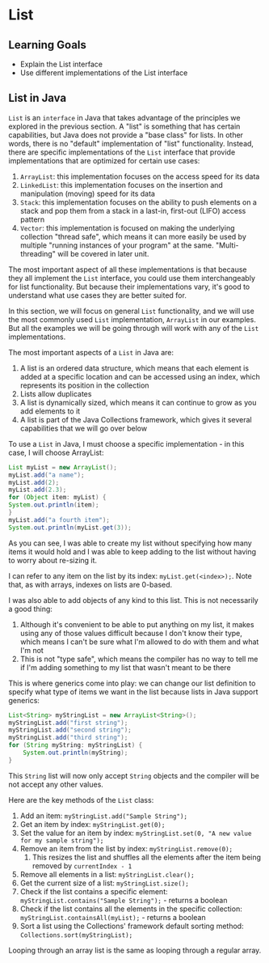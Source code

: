 # List

## Learning Goals

- Explain the List interface
- Use different implementations of the List interface

## List in Java

`List` is an `interface` in Java that takes advantage of the principles we
explored in the previous section. A "list" is something that has certain
capabilities, but Java does not provide a "base class" for lists. In other
words, there is no "default" implementation of "list" functionality. Instead,
there are specific implementations of the `List` interface that provide
implementations that are optimized for certain use cases:

1. `ArrayList`: this implementation focuses on the access speed for its data
2. `LinkedList`: this implementation focuses on the insertion and manipulation
   (moving) speed for its data
3. `Stack`: this implementation focuses on the ability to push elements on a
   stack and pop them from a stack in a last-in, first-out (LIFO) access pattern
4. `Vector`: this implementation is focused on making the underlying collection
   "thread safe", which means it can more easily be used by multiple "running
   instances of your program" at the same. "Multi-threading" will be covered in
   later unit.

The most important aspect of all these implementations is that because they all
implement the `List` interface, you could use them interchangeably for list
functionality. But because their implementations vary, it's good to understand
what use cases they are better suited for.

In this section, we will focus on general `List` functionality, and we will use
the most commonly used `List` implementation, `ArrayList` in our examples. But
all the examples we will be going through will work with any of the `List`
implementations.

The most important aspects of a `List` in Java are:

1. A list is an ordered data structure, which means that each element is added
   at a specific location and can be accessed using an index, which represents
   its position in the collection
2. Lists allow duplicates
3. A list is dynamically sized, which means it can continue to grow as you add
   elements to it
4. A list is part of the Java Collections framework, which gives it several
   capabilities that we will go over below

To use a `List` in Java, I must choose a specific implementation - in this case,
I will choose ArrayList:

```java
List myList = new ArrayList();
myList.add("a name");
myList.add(2);
myList.add(2.3);
for (Object item: myList) {
System.out.println(item);
}
myList.add("a fourth item");
System.out.println(myList.get(3));
```

As you can see, I was able to create my list without specifying how many items
it would hold and I was able to keep adding to the list without having to worry
about re-sizing it.

I can refer to any item on the list by its index: `myList.get(<index>);`. Note
that, as with arrays, indexes on lists are 0-based.

I was also able to add objects of any kind to this list. This is not necessarily
a good thing:

1. Although it's convenient to be able to put anything on my list, it makes
   using any of those values difficult because I don't know their type, which
   means I can't be sure what I'm allowed to do with them and what I'm not
2. This is not "type safe", which means the compiler has no way to tell me if
   I'm adding something to my list that wasn't meant to be there

This is where generics come into play: we can change our list definition to
specify what type of items we want in the list because lists in Java support
generics:

```java
List<String> myStringList = new ArrayList<String>();
myStringList.add("first string");
myStringList.add("second string");
myStringList.add("third string");
for (String myString: myStringList) {
    System.out.println(myString);
}
```

This `String` list will now only accept `String` objects and the compiler will
be not accept any other values.

Here are the key methods of the `List` class:

1. Add an item: `myStringList.add("Sample String");`
2. Get an item by index: `myStringList.get(0);`
3. Set the value for an item by index:
   `myStringList.set(0, "A new value for my sample string");`
4. Remove an item from the list by index: `myStringList.remove(0);`
   1. This resizes the list and shuffles all the elements after the item being
      removed by `currentIndex - 1`
5. Remove all elements in a list: `myStringList.clear();`
6. Get the current size of a list: `myStringList.size();`
7. Check if the list contains a specific element:
   `myStringList.contains("Sample String");` - returns a boolean
8. Check if the list contains all the elements in the specific collection:
   `myStringList.containsAll(myList);` - returns a boolean
9. Sort a list using the Collections' framework default sorting method:
   `Collections.sort(myStringList);`

Looping through an array list is the same as looping through a regular array.
